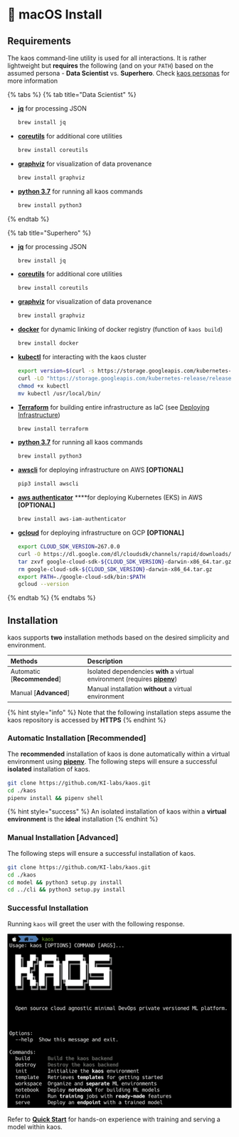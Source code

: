 #  macOS Install

## Requirements

The kaos command-line utility is used for all interactions. It is rather lightweight but **requires** the following \(and on your `PATH`\) based on the assumed persona - **Data Scientist** vs. **Superhero**. Check [kaos personas](../../usage/high-level-usage/#kaos-personas) for more information

{% tabs %}
{% tab title="Data Scientist" %}
* [**jq**](https://stedolan.github.io/jq/download/) for processing JSON

  ```bash
  brew install jq
  ```

* [**coreutils**](https://www.gnu.org/software/coreutils/) for additional core utilities

  ```bash
  brew install coreutils
  ```

* [**graphviz**](https://www.graphviz.org/download/) for visualization of data provenance

  ```bash
  brew install graphviz
  ```

* [**python 3.7**](https://www.python.org/downloads/) for running all kaos commands

  ```bash
  brew install python3
  ```
{% endtab %}

{% tab title="Superhero" %}
* [**jq**](https://stedolan.github.io/jq/download/) for processing JSON

  ```bash
  brew install jq
  ```

* [**coreutils**](https://www.gnu.org/software/coreutils/) for additional core utilities

  ```bash
  brew install coreutils
  ```

* [**graphviz**](https://www.graphviz.org/download/) for visualization of data provenance

  ```bash
  brew install graphviz
  ```

* [**docker**](https://docs.docker.com/install/linux/docker-ce/ubuntu/) for dynamic linking of docker registry \(function of `kaos build`\)

  ```bash
  brew install docker
  ```

* [**kubectl**](https://kubernetes.io/docs/tasks/tools/install-kubectl/) for interacting with the kaos cluster

  ```bash
  export version=$(curl -s https://storage.googleapis.com/kubernetes-release/release/stable.txt)
  curl -LO "https://storage.googleapis.com/kubernetes-release/release/${version}/bin/darwin/amd64/kubectl"
  chmod +x kubectl
  mv kubectl /usr/local/bin/
  ```

* [**Terraform**](https://learn.hashicorp.com/terraform/getting-started/install.html) for building entire infrastructure as IaC \(see [Deploying Infrastructure](../deploying-infrastructure/)\)

  ```bash
  brew install terraform
  ```

* [**python 3.7**](https://www.python.org/downloads/) for running all kaos commands

  ```bash
  brew install python3
  ```

* [**awscli**](https://aws.amazon.com/cli/) for deploying infrastructure on AWS **\[OPTIONAL\]**

  ```bash
  pip3 install awscli
  ```

* [**aws authenticator**](https://docs.aws.amazon.com/eks/latest/userguide/install-aws-iam-authenticator.html) ****for deploying Kubernetes \(EKS\) in AWS **\[OPTIONAL\]**

  ```bash
  brew install aws-iam-authenticator
  ```

* [**gcloud**](https://cloud.google.com/sdk/docs/quickstart-macos) for deploying infrastructure on GCP **\[OPTIONAL\]**

  ```bash
  export CLOUD_SDK_VERSION=267.0.0
  curl -O https://dl.google.com/dl/cloudsdk/channels/rapid/downloads/google-cloud-sdk-${CLOUD_SDK_VERSION}-darwin-x86_64.tar.gz
  tar zxvf google-cloud-sdk-${CLOUD_SDK_VERSION}-darwin-x86_64.tar.gz google-cloud-sdk
  rm google-cloud-sdk-${CLOUD_SDK_VERSION}-darwin-x86_64.tar.gz
  export PATH=./google-cloud-sdk/bin:$PATH
  gcloud --version
  ```
{% endtab %}
{% endtabs %}

## Installation

kaos supports **two** installation methods based on the desired simplicity and environment.

| Methods | Description |
| :--- | :--- |
| Automatic \[**Recommended**\] | Isolated dependencies **with** a virtual environment \(requires [**pipenv**](https://docs.pipenv.org/en/latest/install/#installing-pipenv)\) |
| Manual \[**Advanced**\] | Manual installation **without** a virtual environment |

{% hint style="info" %}
Note that the following installation steps assume the kaos repository is accessed by **HTTPS**
{% endhint %}

### Automatic Installation \[Recommended\]

The **recommended** installation of kaos is done automatically within a virtual environment using [**pipenv**](https://docs.pipenv.org/en/latest/install/#installing-pipenv). The following steps will ensure a successful **isolated** installation of kaos.

```bash
git clone https://github.com/KI-labs/kaos.git
cd ./kaos
pipenv install && pipenv shell
```

{% hint style="success" %}
An isolated installation of kaos within a **virtual environment** is the **ideal** installation
{% endhint %}

### Manual Installation \[Advanced\]

The following steps will ensure a successful installation of kaos.

```bash
git clone https://github.com/KI-labs/kaos.git
cd ./kaos
cd model && python3 setup.py install
cd ../cli && python3 setup.py install
```

### Successful Installation

Running `kaos` will greet the user with the following response.

![](../../.gitbook/assets/image-50.png)

Refer to [**Quick Start**](../quick-start.md#2-create-a-workspace) for hands-on experience with training and serving a model within kaos.

